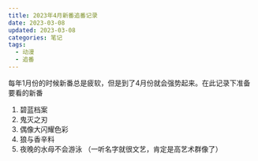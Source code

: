 ```yaml
---
title: 2023年4月新番追番记录
date: 2023-03-08
updated: 2023-03-08
categories: 笔记
tags:
  - 动漫
  - 追番
---
```

每年1月份的时候新番总是疲软，但是到了4月份就会强势起来。在此记录下准备要看的新番
1. 碧蓝档案
2. 鬼灭之刃
3. 偶像大闪耀色彩
4. 狼与香辛料
5. 夜晚的水母不会游泳 （一听名字就很文艺，肯定是高艺术群像了）
